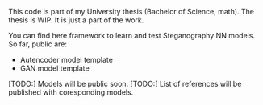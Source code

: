 This code is part of my University thesis (Bachelor of Science, math).
The thesis is WIP. It is just a part of the work.

You can find here framework to learn and test Steganography NN models.
So far, public are:
- Autencoder model template
- GAN model template

[TODO:] Models will be public soon.
[TODO:] List of references will be published with coresponding models.

